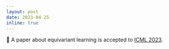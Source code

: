 ```yaml
---
layout: post
date: 2023-04-25
inline: true
---
```


:pencil: A paper about equivariant learning is accepted to [ICML 2023](https://icml.cc/Conferences/2023).
